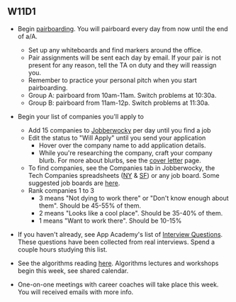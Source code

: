 ## W11D1
* Begin [pairboarding][pair-boarding-index].  You will pairboard every day from now until the end of a/A.
  * Set up any whiteboards and find markers around the office.
  * Pair assignments will be sent each day by email.  If your pair is not present for any reason, tell the TA on duty and they will reassign you.
   * Remember to practice your personal pitch when you start pairboarding.
   * Group A: pairboard from 10am-11am.  Switch problems at 10:30a.  
   * Group B: pairboard from 11am-12p.  Switch problems at 11:30a.  

* Begin your list of companies you'll apply to
  * Add 15 companies to [Jobberwocky][jobberwocky] per day until you find a job
  * Edit the status to "Will Apply" until you send your application
    * Hover over the company name to add application details.
    * While you're researching the company, craft your company blurb.  For more about blurbs, see the [cover letter][cover-letter] page.
  * To find companies, see the Companies tab in Jobberwocky, the Tech Companies spreadsheets ([NY][ny-tech-companies] & [SF][bay-tech-companies]) or any job board.  Some suggested job boards are [here][job-boards].
  * Rank companies 1 to 3
    * 3 means "Not dying to work there" or "Don't know enough about them". Should be 45-55% of them.
    * 2 means "Looks like a cool place". Should be 35-40% of them.
    * 1 means "Want to work there". Should be 10-15%
* If you haven't already, see App Academy's list of [Interview Questions][interview-questions].  These questions have been collected from real interviews.  Spend a couple hours studying this list.
* See the algorithms reading [here][algorithms-curriculum].  Algorithms lectures and workshops begin this week, see shared calendar.
* One-on-one meetings with career coaches will take place this week.  You will received emails with more info.


[pair-boarding-index]: ../interview-prep/pairboarding/index.md#index
[jobberwocky]: http://progress.appacademy.io/jobberwocky
[cover-letter]: ../self-presentation/cover_letter.md
[job-boards]: ../mass-applying/job-boards.md
[interview-questions]: https://docs.google.com/a/appacademy.io/spreadsheet/ccc?key=0AnnoREts_wUydHN3UGZfbDZIME1VTEY3Y3pUNWpZZGc#gid=0
[algorithms-curriculum]: https://github.com/appacademy/algorithms-curriculum
[ny-tech-companies]: https://docs.google.com/a/appacademy.io/spreadsheet/ccc?key=0AnnoREts_wUydEk1Z25ER3V4aTdsWjlMRTVmWC1BU2c#gid=0
[bay-tech-companies]: https://docs.google.com/a/appacademy.io/spreadsheet/ccc?key=0AnnoREts_wUydFpJSVZLM25wdmc0Vk56UzEwUzJiY3c#gid=0
